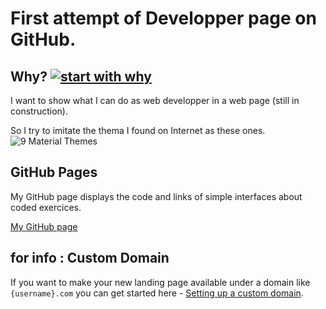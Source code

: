 # First attempt of Developper page on GitHub.

## Why? [![start with why](https://img.shields.io/badge/start%20with-why%3F-brightgreen.svg?style=flat)](http://www.ted.com/talks/simon_sinek_how_great_leaders_inspire_action)

I want to show what I can do as web developper in a web page (still in construction).

So I try to imitate the thema I found on Internet as these ones.
![9 Material Themes](https://image.ibb.co/jJVKCn/dev_landing_page_themes.jpg)

## GitHub Pages

My GitHub page displays the code and links of simple interfaces about coded exercices.

[My GitHub page](https://pierreweets.github.io/) 

## for info : Custom Domain

If you want to make your new landing page available under a domain like `{username}.com` you can get started here - [Setting up a custom domain](https://help.github.com/articles/quick-start-setting-up-a-custom-domain/).
